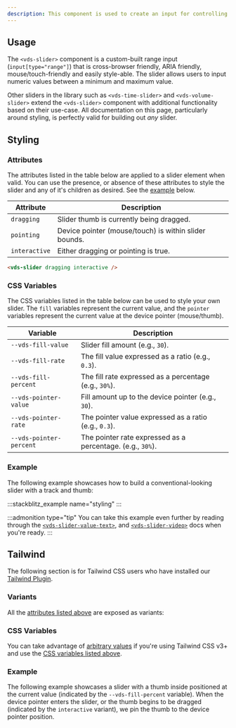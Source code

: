 ```yaml
---
description: This component is used to create an input for controlling a range of values (e.g., media volume or time).
---
```


## Usage

The `<vds-slider>` component is a custom-built range input (`input[type="range"]`) that is cross-browser
friendly, ARIA friendly, mouse/touch-friendly and easily style-able. The slider allows users
to input numeric values between a minimum and maximum value.

Other sliders in the library such as `<vds-time-slider>` and `<vds-volume-slider>` extend the
`<vds-slider>` component with additional functionality based on their use-case. All documentation on
this page, particularly around styling, is perfectly valid for building out _any_ slider.

<slot name="usage" />

## Styling

### Attributes

The attributes listed in the table below are applied to a slider element when valid. You can
use the presence, or absence of these attributes to style the slider and any of it's children as
desired. See the [example](#example) below.

| Attribute     | Description                                           |
| ------------- | ----------------------------------------------------- |
| `dragging`    | Slider thumb is currently being dragged.              |
| `pointing`    | Device pointer (mouse/touch) is within slider bounds. |
| `interactive` | Either dragging or pointing is true.                  |

```html
<vds-slider dragging interactive />
```

### CSS Variables

The CSS variables listed in the table below can be used to style your own slider. The `fill`
variables represent the current value, and the `pointer` variables represent the current value
at the device pointer (mouse/thumb).

| Variable                | Description                                                |
| ----------------------- | ---------------------------------------------------------- |
| `--vds-fill-value`      | Slider fill amount (e.g., `30`).                           |
| `--vds-fill-rate`       | The fill value expressed as a ratio (e.g., `0.3`).         |
| `--vds-fill-percent`    | The fill rate expressed as a percentage (e.g., `30%`).     |
| `--vds-pointer-value`   | Fill amount up to the device pointer (e.g., `30`).         |
| `--vds-pointer-rate`    | The pointer value expressed as a ratio (e.g., `0.3`).      |
| `--vds-pointer-percent` | The pointer rate expressed as a percentage. (e.g., `30%`). |

### Example

The following example showcases how to build a conventional-looking slider with a track and thumb:

:::stackblitz_example name="styling"
:::

:::admonition type="tip"
You can take this example even further by reading through the [`<vds-slider-value-text>`](../slider-value-text/index.md),
and [`<vds-slider-video>`](../slider-video/index.md) docs when you're ready.
:::

## Tailwind

The following section is for Tailwind CSS users who have installed our [Tailwind Plugin](/docs/player/getting-started/libraries/tailwind).

### Variants

All the [attributes listed above](#attributes) are exposed as variants:

<slot name="tw-variants" />

### CSS Variables

You can take advantage of [arbitrary values](https://tailwindcss.com/docs/adding-custom-styles#using-arbitrary-values)
if you're using Tailwind CSS v3+ and use the [CSS variables listed above](#css-variables).

<slot name="tw-variables" />

### Example

The following example showcases a slider with a thumb inside positioned at the current value
(indicated by the `--vds-fill-percent` variable). When the device pointer enters the slider,
or the thumb begins to be dragged (indicated by the `interactive` variant), we pin the thumb to the
device pointer position.

<slot name="tw-example" />
